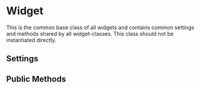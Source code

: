 Widget
======

This is the common base class of all widgets and contains common settings
and methods shared by all widget-classes. This class should not be
instantiated directly.


Settings
--------


Public Methods
--------------




